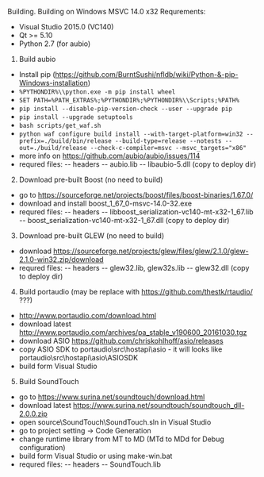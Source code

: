 Building.
Building on Windows MSVC 14.0 x32
Requrements:
- Visual Studio 2015.0 (VC140)
- Qt >= 5.10
- Python 2.7 (for aubio)

1. Build aubio
- Install pip (https://github.com/BurntSushi/nfldb/wiki/Python-&-pip-Windows-installation)
- ```%PYTHONDIR%\\python.exe -m pip install wheel```
- ```SET PATH=%PATH_EXTRAS%;%PYTHONDIR%;%PYTHONDIR%\\Scripts;%PATH%```
- ```pip install --disable-pip-version-check --user --upgrade pip```
- ```pip install --upgrade setuptools```
- ```bash scripts/get_waf.sh```
- ```python waf configure build install --with-target-platform=win32 --prefix=./build/bin/release --build-type=release --notests --out=./build/release --check-c-compiler=msvc --msvc_targets="x86"```
- more info on https://github.com/aubio/aubio/issues/114
- requred files: 
-- headers
-- aubio.lib
-- libaubio-5.dll (copy to deploy dir)

2. Download pre-built Boost (no need to build)
- go to https://sourceforge.net/projects/boost/files/boost-binaries/1.67.0/
- download and install boost_1_67_0-msvc-14.0-32.exe
- requred files: 
-- headers
-- libboost_serialization-vc140-mt-x32-1_67.lib
-- boost_serialization-vc140-mt-x32-1_67.dll (copy to deploy dir)

3. Download pre-built GLEW (no need to build)
- download https://sourceforge.net/projects/glew/files/glew/2.1.0/glew-2.1.0-win32.zip/download
- requred files: 
-- headers
-- glew32.lib, glew32s.lib
-- glew32.dll (copy to deploy dir)

4. Build portaudio (may be replace with https://github.com/thestk/rtaudio/ ???)
- http://www.portaudio.com/download.html
- download latest http://www.portaudio.com/archives/pa_stable_v190600_20161030.tgz
- download ASIO https://github.com/chriskohlhoff/asio/releases
- copy ASIO SDK to portaudio\src\hostapi\asio - it will looks like portaudio\src\hostapi\asio\ASIOSDK
- build form Visual Studio 

5. Build SoundTouch
- go to https://www.surina.net/soundtouch/download.html
- download latest https://www.surina.net/soundtouch/soundtouch_dll-2.0.0.zip
- open source\SoundTouch\SoundTouch.sln in Visual Studio
- go to project setting -> Code Generation
- change runtime library from MT to MD (MTd to MDd for Debug configuration)
- build form Visual Studio or using make-win.bat
- requred files: 
-- headers
-- SoundTouch.lib